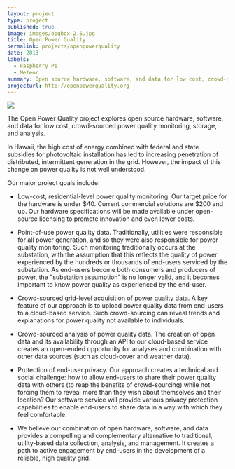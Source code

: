 ```yaml
---
layout: project
type: project
published: true
image: images/opqbox-2.5.jpg
title: Open Power Quality
permalink: projects/openpowerquality
date: 2013
labels:
  - Raspberry PI
  - Meteor
summary: Open source hardware, software, and data for low cost, crowd-sourced power quality monitoring, storage, and analysis.
projecturl: http://openpowerquality.org
---
```


<img class="ui medium right floated rounded image" src="{{ site.baseurl }}/images/opqbox-2.5.jpg">

The Open Power Quality project explores open source hardware, software, and data for low cost, crowd-sourced power quality monitoring, storage, and analysis. 

In Hawaii, the high cost of energy combined with federal and state subsidies for photovoltaic installation has led to increasing penetration of distributed, intermittent generation in the grid. However, the impact of this change on power quality is not well understood.

Our major project goals include:

* Low-cost, residential-level power quality monitoring. Our target price for the hardware is under $40. Current commercial solutions are $200 and up. Our hardware specifications will be made available under open-source licensing to promote innovation and even lower costs.

* Point-of-use power quality data. Traditionally, utilities were responsible for all power generation, and so they were also responsible for power quality monitoring. Such monitoring traditionally occurs at the substation, with the assumption that this reflects the quality of power experienced by the hundreds or thousands of end-users serviced by the substation. As end-users become both consumers and producers of power, the "substation assumption" is no longer valid, and it becomes important to know power quality as experienced by the end-user.

* Crowd-sourced grid-level acquisition of power quality data. A key feature of our approach is to upload power quality data from end-users to a cloud-based service. Such crowd-sourcing can reveal trends and explanations for power quality not available to individuals.

* Crowd-sourced analysis of power quality data. The creation of open data and its availability through an API to our cloud-based service creates an open-ended opportunity for analyses and combination with other data sources (such as cloud-cover and weather data).

* Protection of end-user privacy. Our approach creates a technical and social challenge: how to allow end-users to share their power quality data with others (to reap the benefits of crowd-sourcing) while not forcing them to reveal more than they wish about themselves and their location? Our software service will provide various privacy protection capabilities to enable end-users to share data in a way with which they feel comfortable.

* We believe our combination of open hardware, software, and data provides a compelling and complementary alternative to traditional, utility-based data collection, analysis, and management. It creates a path to active engagement by end-users in the development of a reliable, high quality grid.

